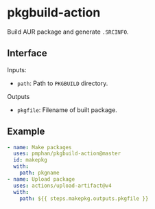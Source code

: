 # pkgbuild-action

Build AUR package and generate `.SRCINFO`.

## Interface

Inputs:

* `path`: Path to `PKGBUILD` directory.

Outputs

* `pkgfile`: Filename of built package.

## Example

```yaml
- name: Make packages
  uses: pmphan/pkgbuild-action@master
  id: makepkg
  with:
    path: pkgname
- name: Upload package
  uses: actions/upload-artifact@v4
  with:
    path: ${{ steps.makepkg.outputs.pkgfile }}
```
